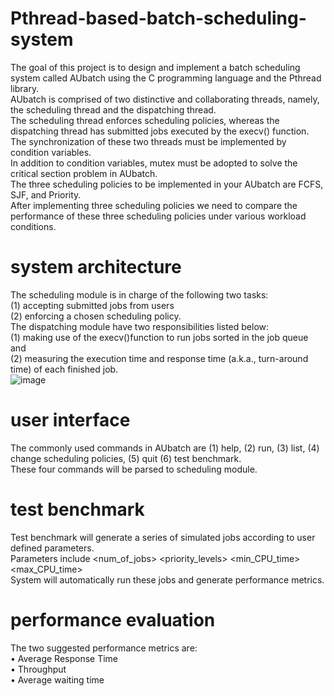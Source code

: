 # Pthread-based-batch-scheduling-system
The goal of this project is to design and implement a batch scheduling system called AUbatch using the C programming language and the Pthread library.  
AUbatch is comprised of two distinctive and collaborating threads, namely, the scheduling thread and the dispatching thread.   
The scheduling thread enforces scheduling policies, whereas the dispatching thread has submitted jobs executed by the execv() function.   
The synchronization of these two threads must be implemented by condition variables.  
In addition to condition variables, mutex must be adopted to solve the critical section problem in AUbatch.  
The three scheduling policies to be implemented in your AUbatch are FCFS, SJF, and Priority.   
After implementing three scheduling policies we need  to compare the performance of these three scheduling policies under various workload conditions.  

# system architecture
The scheduling module is in charge of the following two tasks:  
(1) accepting submitted jobs from users  
(2) enforcing a chosen scheduling policy.  
The dispatching module have two responsibilities listed below:  
(1) making use of the execv()function to run jobs sorted in the job queue and  
(2) measuring the execution time and response time (a.k.a., turn-around time) of each finished job.  
![image](https://user-images.githubusercontent.com/59773416/113738213-53e1de80-96c4-11eb-9676-702be8e36ba3.png)  

# user interface
The commonly used commands in AUbatch are (1) help, (2) run, (3) list, (4) change scheduling policies, (5) quit (6) test benchmark.    
These four commands will be parsed to scheduling module.    

# test benchmark
Test benchmark will generate a series of simulated jobs according to user defined parameters.  
Parameters include <policy> <num_of_jobs> <priority_levels> <min_CPU_time> <max_CPU_time>  
System will automatically run these jobs and generate performance metrics. 


# performance evaluation
The two suggested performance metrics are:  
• Average Response Time  
• Throughput  
• Average waiting time
